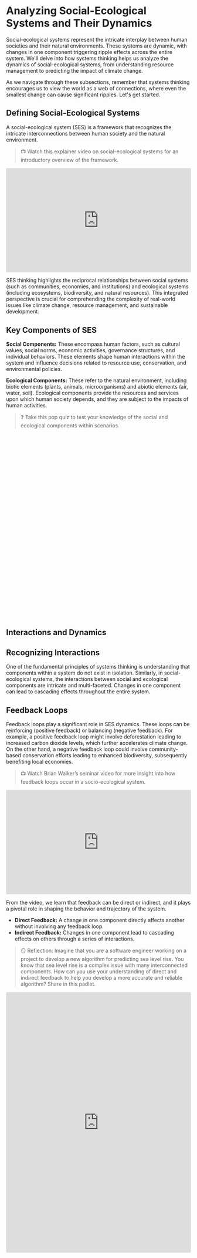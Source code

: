 # Analyzing Social-Ecological Systems and Their Dynamics

Social-ecological systems represent the intricate interplay between human societies and their natural environments. These systems are dynamic, with changes in one component triggering ripple effects across the entire system. We'll delve into how systems thinking helps us analyze the dynamics of social-ecological systems, from understanding resource management to predicting the impact of climate change.

As we navigate through these subsections, remember that systems thinking encourages us to view the world as a web of connections, where even the smallest change can cause significant ripples. Let's get started.

## Defining Social-Ecological Systems

A social-ecological system (SES) is a framework that recognizes the intricate interconnections between human society and the natural environment.


> 📺 Watch this explainer video on social-ecological systems for an introductory overview of the framework.

<div style="position: relative; padding-bottom: 56.25%; height: 0;"><iframe src="https://www.youtube.com/embed/2r_Fms8uWZk?si=HCRTjJwXAxxa-C0n" title="YouTube video player" frameborder="0" allow="accelerometer; autoplay; clipboard-write; encrypted-media; gyroscope; picture-in-picture" allowfullscreen style="position: absolute; top: 0; left: 0; width: 100%; height: 100%;"></iframe></div>

SES thinking highlights the reciprocal relationships between social systems (such as communities, economies, and institutions) and ecological systems (including ecosystems, biodiversity, and natural resources). This integrated perspective is crucial for comprehending the complexity of real-world issues like climate change, resource management, and sustainable development.

## Key Components of SES

**Social Components:** These encompass human factors, such as cultural values, social norms, economic activities, governance structures, and individual behaviors. These elements shape human interactions within the system and influence decisions related to resource use, conservation, and environmental policies.

**Ecological Components:** These refer to the natural environment, including biotic elements (plants, animals, microorganisms) and abiotic elements (air, water, soil). Ecological components provide the resources and services upon which human society depends, and they are subject to the impacts of human activities.

> ❓ Take this pop quiz to test your knowledge of the social and ecological components within scenarios.

<div data-tf-widget="gJisSJTx" data-tf-opacity="100" data-tf-iframe-props="title=Identifying Social and Ecological Components" data-tf-transitive-search-params data-tf-medium="snippet" style="width:100%;height:500px;"></div><script src="https://embed.typeform.com/next/embed.js"></script>

## Interactions and Dynamics

## Recognizing Interactions

One of the fundamental principles of systems thinking is understanding that components within a system do not exist in isolation. Similarly, in social-ecological systems, the interactions between social and ecological components are intricate and multi-faceted. Changes in one component can lead to cascading effects throughout the entire system.

## Feedback Loops

Feedback loops play a significant role in SES dynamics. These loops can be reinforcing (positive feedback) or balancing (negative feedback). For example, a positive feedback loop might involve deforestation leading to increased carbon dioxide levels, which further accelerates climate change. On the other hand, a negative feedback loop could involve community-based conservation efforts leading to enhanced biodiversity, subsequently benefiting local economies.

> 📺 Watch Brian Walker’s seminar video for more insight into how feedback loops occur in a socio-ecological system.

<div style="position: relative; padding-bottom: 56.25%; height: 0;"><iframe src="https://www.youtube.com/embed/sOmRob-7xM4?si=yBlEZNjmvIp_gjq1" title="YouTube video player" frameborder="0" allow="accelerometer; autoplay; clipboard-write; encrypted-media; gyroscope; picture-in-picture" allowfullscreen style="position: absolute; top: 0; left: 0; width: 100%; height: 100%;"></iframe></div>

From the video, we learn that feedback can be direct or indirect, and it plays a pivotal role in shaping the behavior and trajectory of the system.

- **Direct Feedback:** A change in one component directly affects another without involving any feedback loop.
- **Indirect Feedback:** Changes in one component lead to cascading effects on others through a series of interactions.

> 🪞 Reflection: Imagine that you are a software engineer working on a project to develop a new algorithm for predicting sea level rise. You know that sea level rise is a complex issue with many interconnected components. How can you use your understanding of direct and indirect feedback to help you develop a more accurate and reliable algorithm? Share in this padlet.

<div style="border:1px solid rgba(0,0,0,0.1);border-radius:2px;box-sizing:border-box;overflow:hidden;position:relative;width:100%;background:#F4F4F4"><iframe src="https://padlet.com/embed/tnawt34u5357kfus" frameborder="0" allow="camera;microphone;geolocation" style="width:100%;height:708px;display:block;padding:0;margin:0"></iframe></div>
